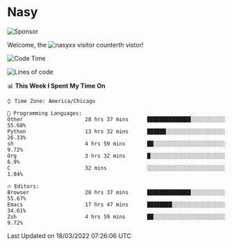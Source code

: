 # Nasy

<!--
<p align="center">
<img height="200" src="https://github-readme-stats.vercel.app/api?username=nasyxx&count_private=true&show_icons=true&theme=dracula&include_all_commits=true"/>
<img height="200" src="https://github-readme-stats.vercel.app/api/top-langs/?username=nasyxx&theme=dracula&hide=html,jupyter+notebook&count_private=true&show_icons=true"/>
</p>

  
----------------
-->

![Sponsor](https://img.shields.io/static/v1.svg?label=Sponsor&message=%E2%9D%A4&logo=GitHub&style=flat&color=pink)
 
Welcome, the ![nasyxx visitor counter](https://count.getloli.com/get/@nasyxx?theme=rule34)th vistor!
 
<!--START_SECTION:waka-->
![Code Time](http://img.shields.io/badge/Code%20Time-2%2C055%20hrs%2036%20mins-blue)

![Lines of code](https://img.shields.io/badge/From%20Hello%20World%20I%27ve%20Written-5%20Million%20lines%20of%20code-blue)

📊 **This Week I Spent My Time On** 

```text
⌚︎ Time Zone: America/Chicago

💬 Programming Languages: 
Other                    28 hrs 37 mins      ██████████████░░░░░░░░░░░   55.68% 
Python                   13 hrs 32 mins      ██████░░░░░░░░░░░░░░░░░░░   26.33% 
sh                       4 hrs 59 mins       ██░░░░░░░░░░░░░░░░░░░░░░░   9.72% 
Org                      3 hrs 32 mins       █░░░░░░░░░░░░░░░░░░░░░░░░   6.9% 
C                        32 mins             ░░░░░░░░░░░░░░░░░░░░░░░░░   1.04%

🔥 Editors: 
Browser                  28 hrs 37 mins      ██████████████░░░░░░░░░░░   55.67% 
Emacs                    17 hrs 47 mins      ████████░░░░░░░░░░░░░░░░░   34.61% 
Zsh                      4 hrs 59 mins       ██░░░░░░░░░░░░░░░░░░░░░░░   9.72%

```


 Last Updated on 18/03/2022 07:26:06 UTC
<!--END_SECTION:waka-->

<!-- ![visitors](https://visitor-badge.laobi.icu/badge?page_id=nasyxx.nasyxx) -->
